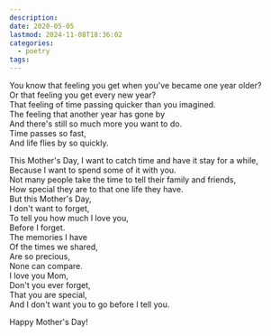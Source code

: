 ```yaml
---
description: 
date: 2020-05-05
lastmod: 2024-11-08T18:36:02
categories:
  - poetry
tags: 
---
```

  
You know that feeling you get when you've became one year older?  
Or that feeling you get every new year?  
That feeling of time passing quicker than you imagined.  
The feeling that another year has gone by  
And there's still so much more you want to do.  
Time passes so fast,  
And life flies by so quickly.  
  
This Mother's Day, I want to catch time and have it stay for a while,  
Because I want to spend some of it with you.  
Not many people take the time to tell their family and friends,  
How special they are to that one life they have.  
But this Mother's Day,  
I don't want to forget,  
To tell you how much I love you,  
Before I forget.  
The memories I have  
Of the times we shared,  
Are so precious,  
None can compare.  
I love you Mom,  
Don't you ever forget,  
That you are special,  
And I don't want you to go before I tell you.  
  
Happy Mother's Day!  
